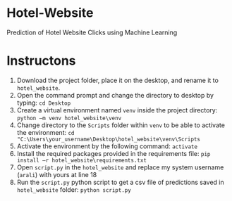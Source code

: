 # Hotel-Website
 Prediction of Hotel Website Clicks using Machine Learning
 
# Instructons
1. Download the project folder, place it on the desktop, and rename it to `hotel_website`. 
2. Open the command prompt and change the directory to desktop by typing: `cd Desktop`
3. Create a virtual environment named `venv` inside the project directory: `python –m venv hotel_website\venv`
4. Change directory to the `Scripts` folder within `venv` to be able to activate the environment: `cd "C:\Users\your_username\Desktop\hotel_website\venv\Scripts`
5. Activate the environment by the following command: `activate`
6. Install the required packages provided in the requirements file: `pip install –r hotel_website\requirements.txt `
7. Open `script.py` in the `hotel_website` and replace my system username (`arali`) with yours at line 18
8. Run the `script.py` python script to get a csv file of predictions saved in `hotel_website` folder: `python script.py` 
